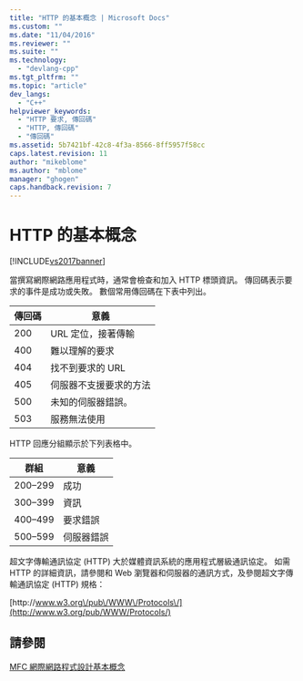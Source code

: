 ```yaml
---
title: "HTTP 的基本概念 | Microsoft Docs"
ms.custom: ""
ms.date: "11/04/2016"
ms.reviewer: ""
ms.suite: ""
ms.technology: 
  - "devlang-cpp"
ms.tgt_pltfrm: ""
ms.topic: "article"
dev_langs: 
  - "C++"
helpviewer_keywords: 
  - "HTTP 要求, 傳回碼"
  - "HTTP, 傳回碼"
  - "傳回碼"
ms.assetid: 5b7421bf-42c8-4f3a-8566-8ff5957f58cc
caps.latest.revision: 11
author: "mikeblome"
ms.author: "mblome"
manager: "ghogen"
caps.handback.revision: 7
---
```

# HTTP 的基本概念
[!INCLUDE[vs2017banner](../assembler/inline/includes/vs2017banner.md)]

當撰寫網際網路應用程式時，通常會檢查和加入 HTTP 標頭資訊。  傳回碼表示要求的事件是成功或失敗。  數個常用傳回碼在下表中列出。  
  
|傳回碼|意義|  
|---------|--------|  
|200|URL 定位，接著傳輸|  
|400|難以理解的要求|  
|404|找不到要求的 URL|  
|405|伺服器不支援要求的方法|  
|500|未知的伺服器錯誤。|  
|503|服務無法使用|  
  
 HTTP 回應分組顯示於下列表格中。  
  
|群組|意義|  
|--------|--------|  
|200–299|成功|  
|300–399|資訊|  
|400–499|要求錯誤|  
|500–599|伺服器錯誤|  
  
 超文字傳輸通訊協定 \(HTTP\) 大於媒體資訊系統的應用程式層級通訊協定。  如需 HTTP 的詳細資訊，請參閱和 Web 瀏覽器和伺服器的通訊方式，及參閱超文字傳輸通訊協定 \(HTTP\) 規格：  
  
 [http:\/\/www.w3.org\/pub\/WWW\/Protocols\/](http://www.w3.org/pub/WWW/Protocols/)  
  
## 請參閱  
 [MFC 網際網路程式設計基本概念](../mfc/mfc-internet-programming-basics.md)